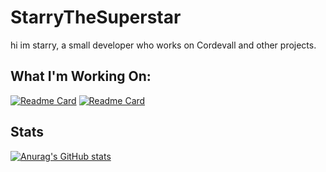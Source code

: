 # StarryTheSuperstar

hi im starry, a small developer who works on Cordevall and other projects.

## What I'm Working On:
[![Readme Card](https://github-readme-stats.vercel.app/api/pin/?username=Eveeifyeve&repo=Cordevall)](https://github.com/Eveeifyeve/Cordevall)
[![Readme Card](https://github-readme-stats.vercel.app/api/pin/?username=Eveeifyeve&repo=Cordevall-Lua)](https://github.com/anuraghazra/github-readme-stats)

## Stats
[![Anurag's GitHub stats](https://github-readme-stats.vercel.app/api?username=StarryTheSuperstar)](https://github.com/anuraghazra/github-readme-stats)
